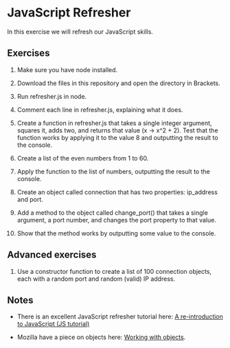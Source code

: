 # JavaScript Refresher
In this exercise we will refresh our JavaScript skills.

## Exercises
1. Make sure you have node installed.

1. Download the files in this repository and open the directory in Brackets.

1. Run refresher.js in node.

1. Comment each line in refresher.js, explaining what it does.

1. Create a function in refresher.js that takes a single integer argument, squares it, adds two, and returns that value (x -> x^2 + 2). Test that the function works by applying it to the value 8 and outputting the result to the console.

1. Create a list of the even numbers from 1 to 60.

1. Apply the function  to the list of numbers, outputting the result to the console.

1. Create an object called connection that has two properties: ip_address and port.

1. Add a method to the object called change_port() that takes a single argument, a port number, and changes the port property to that value.

1. Show that the method works by outputting some value to the console.

## Advanced exercises

1. Use a constructor function to create a list of 100 connection objects, each with a random port and random (valid) IP address.

## Notes

- There is an excellent JavaScript refresher tutorial here: [A re-introduction to JavaScript (JS tutorial)](https://developer.mozilla.org/en-US/docs/Web/JavaScript/A_re-introduction_to_JavaScript)

- Mozilla have a piece on objects here: [Working with objects](https://developer.mozilla.org/en-US/docs/Web/JavaScript/Guide/Working_with_Objects).
